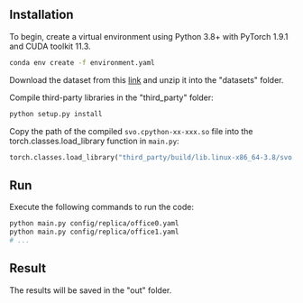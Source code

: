 ## Installation
To begin, create a virtual environment using Python 3.8+ with PyTorch 1.9.1 and CUDA toolkit 11.3.

```bash
conda env create -f environment.yaml
```

Download the dataset from this [link](https://pan.baidu.com/s/1byeUjoqzJCfHEmUZMeNRoQ?pwd=bsjp) and unzip it into the "datasets" folder.

Compile third-party libraries in the "third_party" folder:

```bash
python setup.py install
```

Copy the path of the compiled `svo.cpython-xx-xxx.so` file into the torch.classes.load_library function in `main.py`:

```python
torch.classes.load_library("third_party/build/lib.linux-x86_64-3.8/svo.cpython-38-x86_64-linux-gnu.so")
```

## Run
Execute the following commands to run the code:

```bash
python main.py config/replica/office0.yaml
python main.py config/replica/office1.yaml
# ...
```

## Result
The results will be saved in the "out" folder.